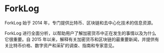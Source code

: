 # ForkLog

ForkLog 始于 2014 年，专门提供比特币、区块链和去中心化技术的信息资源。

ForkLog 进行全面分析，以帮助用户了解加密货币中正在发生的事情以及为什么它很重要。自 2015 年以来，解释有关加密货币和区块链的最重要新闻，并提供有关比特币价格、数字资产和采矿的调查、指南和专家意见。
